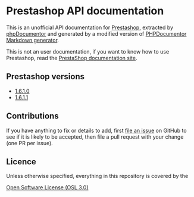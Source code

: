 # Prestashop API documentation

This is an unofficial API documentation for [Prestashop](https://github.com/PrestaShop/PrestaShop/), extracted by [phpDocumentor](https://github.com/phpDocumentor/phpDocumentor2) and generated by a modified version of [PHPDocumentor Markdown generator](https://github.com/evert/phpdoc-md).

This is not an user documentation, if you want to know how to use Prestashop, read the [PrestaShop documentation site](http://doc.prestashop.com/).

## Prestashop versions

* [1.6.1.0](1.6.1.1/Home.md)
* [1.6.1.1](1.6.1.1/Home.md)

## Contributions

If you have anything to fix or details to add, first [file an issue](http://github.com/Shagshag/prestashop-doc/issues) on GitHub to see if it is likely to be accepted, then file a pull request with your change (one PR per issue).

## Licence

Unless otherwise specified, everything in this repository is covered by the 

[Open Software License (OSL 3.0)](http://opensource.org/licenses/OSL-3.0)

